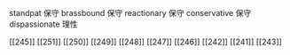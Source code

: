 




standpat 保守
brassbound 保守
reactionary 保守
conservative 保守
dispassionate 理性

[[245]]
[[251]]
[[250]]
[[249]]
[[248]]
[[247]]
[[246]]
[[242]]
[[241]]
[[243]]